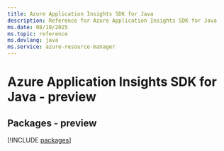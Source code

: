 ```yaml
---
title: Azure Application Insights SDK for Java
description: Reference for Azure Application Insights SDK for Java
ms.date: 08/19/2025
ms.topic: reference
ms.devlang: java
ms.service: azure-resource-manager
---
```

# Azure Application Insights SDK for Java - preview
## Packages - preview
[!INCLUDE [packages](application-insights-index.md)]